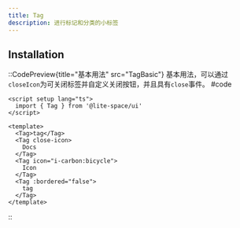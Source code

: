 ```yaml
---
title: Tag
description: 进行标记和分类的小标签
---
```


## Installation

::CodePreview{title="基本用法" src="TagBasic"}
基本用法，可以通过`closeIcon`为可关闭标签并自定义关闭按钮，并且具有`close`事件。
#code
```vue
<script setup lang="ts">
  import { Tag } from '@lite-space/ui'
</script>

<template>
  <Tag>tag</Tag>
  <Tag close-icon>
    Docs
  </Tag>
  <Tag icon="i-carbon:bicycle">
    Icon
  </Tag>
  <Tag :bordered="false">
    tag
  </Tag>
</template>
```
::
